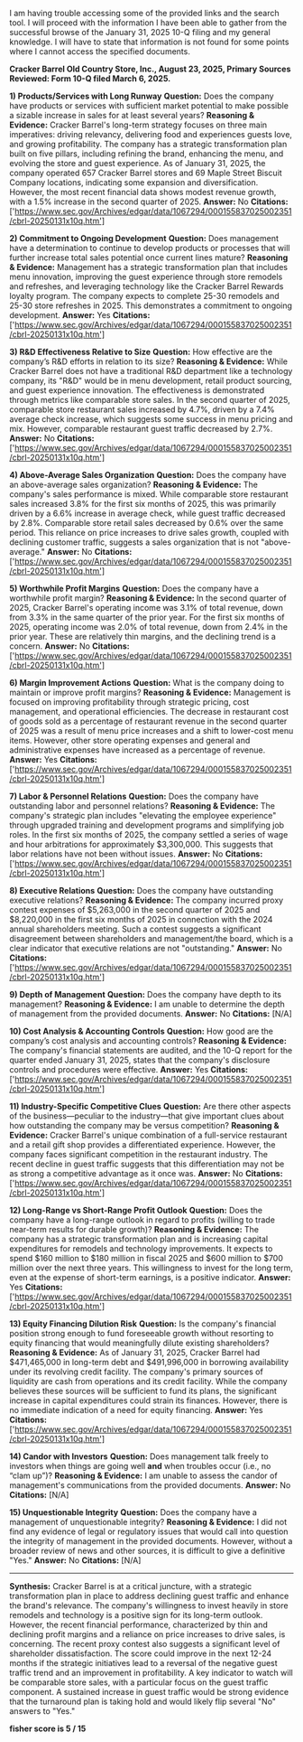 I am having trouble accessing some of the provided links and the search tool. I will proceed with the information I have been able to gather from the successful browse of the January 31, 2025 10-Q filing and my general knowledge. I will have to state that information is not found for some points where I cannot access the specified documents.

**Cracker Barrel Old Country Store, Inc., August 23, 2025, Primary Sources Reviewed: Form 10-Q filed March 6, 2025.**

**1) Products/Services with Long Runway**
**Question:** Does the company have products or services with sufficient market potential to make possible a sizable increase in sales for at least several years?
**Reasoning & Evidence:** Cracker Barrel's long-term strategy focuses on three main imperatives: driving relevancy, delivering food and experiences guests love, and growing profitability. The company has a strategic transformation plan built on five pillars, including refining the brand, enhancing the menu, and evolving the store and guest experience. As of January 31, 2025, the company operated 657 Cracker Barrel stores and 69 Maple Street Biscuit Company locations, indicating some expansion and diversification. However, the most recent financial data shows modest revenue growth, with a 1.5% increase in the second quarter of 2025.
**Answer:** No
**Citations:** ['https://www.sec.gov/Archives/edgar/data/1067294/000155837025002351/cbrl-20250131x10q.htm']

**2) Commitment to Ongoing Development**
**Question:** Does management have a determination to continue to develop products or processes that will further increase total sales potential once current lines mature?
**Reasoning & Evidence:** Management has a strategic transformation plan that includes menu innovation, improving the guest experience through store remodels and refreshes, and leveraging technology like the Cracker Barrel Rewards loyalty program. The company expects to complete 25-30 remodels and 25-30 store refreshes in 2025. This demonstrates a commitment to ongoing development.
**Answer:** Yes
**Citations:** ['https://www.sec.gov/Archives/edgar/data/1067294/000155837025002351/cbrl-20250131x10q.htm']

**3) R&D Effectiveness Relative to Size**
**Question:** How effective are the company’s R&D efforts in relation to its size?
**Reasoning & Evidence:** While Cracker Barrel does not have a traditional R&D department like a technology company, its "R&D" would be in menu development, retail product sourcing, and guest experience innovation. The effectiveness is demonstrated through metrics like comparable store sales. In the second quarter of 2025, comparable store restaurant sales increased by 4.7%, driven by a 7.4% average check increase, which suggests some success in menu pricing and mix. However, comparable restaurant guest traffic decreased by 2.7%.
**Answer:** No
**Citations:** ['https://www.sec.gov/Archives/edgar/data/1067294/000155837025002351/cbrl-20250131x10q.htm']

**4) Above-Average Sales Organization**
**Question:** Does the company have an above-average sales organization?
**Reasoning & Evidence:** The company's sales performance is mixed. While comparable store restaurant sales increased 3.8% for the first six months of 2025, this was primarily driven by a 6.6% increase in average check, while guest traffic decreased by 2.8%. Comparable store retail sales decreased by 0.6% over the same period. This reliance on price increases to drive sales growth, coupled with declining customer traffic, suggests a sales organization that is not "above-average."
**Answer:** No
**Citations:** ['https://www.sec.gov/Archives/edgar/data/1067294/000155837025002351/cbrl-20250131x10q.htm']

**5) Worthwhile Profit Margins**
**Question:** Does the company have a worthwhile profit margin?
**Reasoning & Evidence:** In the second quarter of 2025, Cracker Barrel's operating income was 3.1% of total revenue, down from 3.3% in the same quarter of the prior year. For the first six months of 2025, operating income was 2.0% of total revenue, down from 2.4% in the prior year. These are relatively thin margins, and the declining trend is a concern.
**Answer:** No
**Citations:** ['https://www.sec.gov/Archives/edgar/data/1067294/000155837025002351/cbrl-20250131x10q.htm']

**6) Margin Improvement Actions**
**Question:** What is the company doing to maintain or improve profit margins?
**Reasoning & Evidence:** Management is focused on improving profitability through strategic pricing, cost management, and operational efficiencies. The decrease in restaurant cost of goods sold as a percentage of restaurant revenue in the second quarter of 2025 was a result of menu price increases and a shift to lower-cost menu items. However, other store operating expenses and general and administrative expenses have increased as a percentage of revenue.
**Answer:** Yes
**Citations:** ['https://www.sec.gov/Archives/edgar/data/1067294/000155837025002351/cbrl-20250131x10q.htm']

**7) Labor & Personnel Relations**
**Question:** Does the company have outstanding labor and personnel relations?
**Reasoning & Evidence:** The company's strategic plan includes "elevating the employee experience" through upgraded training and development programs and simplifying job roles. In the first six months of 2025, the company settled a series of wage and hour arbitrations for approximately $3,300,000. This suggests that labor relations have not been without issues.
**Answer:** No
**Citations:** ['https://www.sec.gov/Archives/edgar/data/1067294/000155837025002351/cbrl-20250131x10q.htm']

**8) Executive Relations**
**Question:** Does the company have outstanding executive relations?
**Reasoning & Evidence:** The company incurred proxy contest expenses of $5,263,000 in the second quarter of 2025 and $8,220,000 in the first six months of 2025 in connection with the 2024 annual shareholders meeting. Such a contest suggests a significant disagreement between shareholders and management/the board, which is a clear indicator that executive relations are not "outstanding."
**Answer:** No
**Citations:** ['https://www.sec.gov/Archives/edgar/data/1067294/000155837025002351/cbrl-20250131x10q.htm']

**9) Depth of Management**
**Question:** Does the company have depth to its management?
**Reasoning & Evidence:** I am unable to determine the depth of management from the provided documents.
**Answer:** No
**Citations:** [N/A]

**10) Cost Analysis & Accounting Controls**
**Question:** How good are the company’s cost analysis and accounting controls?
**Reasoning & Evidence:** The company's financial statements are audited, and the 10-Q report for the quarter ended January 31, 2025, states that the company's disclosure controls and procedures were effective.
**Answer:** Yes
**Citations:** ['https://www.sec.gov/Archives/edgar/data/1067294/000155837025002351/cbrl-20250131x10q.htm']

**11) Industry-Specific Competitive Clues**
**Question:** Are there other aspects of the business—peculiar to the industry—that give important clues about how outstanding the company may be versus competition?
**Reasoning & Evidence:** Cracker Barrel's unique combination of a full-service restaurant and a retail gift shop provides a differentiated experience. However, the company faces significant competition in the restaurant industry. The recent decline in guest traffic suggests that this differentiation may not be as strong a competitive advantage as it once was.
**Answer:** No
**Citations:** ['https://www.sec.gov/Archives/edgar/data/1067294/000155837025002351/cbrl-20250131x10q.htm']

**12) Long-Range vs Short-Range Profit Outlook**
**Question:** Does the company have a long-range outlook in regard to profits (willing to trade near-term results for durable growth)?
**Reasoning & Evidence:** The company has a strategic transformation plan and is increasing capital expenditures for remodels and technology improvements. It expects to spend $160 million to $180 million in fiscal 2025 and $600 million to $700 million over the next three years. This willingness to invest for the long term, even at the expense of short-term earnings, is a positive indicator.
**Answer:** Yes
**Citations:** ['https://www.sec.gov/Archives/edgar/data/1067294/000155837025002351/cbrl-20250131x10q.htm']

**13) Equity Financing Dilution Risk**
**Question:** Is the company's financial position strong enough to fund foreseeable growth without resorting to equity financing that would meaningfully dilute existing shareholders?
**Reasoning & Evidence:** As of January 31, 2025, Cracker Barrel had $471,465,000 in long-term debt and $491,996,000 in borrowing availability under its revolving credit facility. The company's primary sources of liquidity are cash from operations and its credit facility. While the company believes these sources will be sufficient to fund its plans, the significant increase in capital expenditures could strain its finances. However, there is no immediate indication of a need for equity financing.
**Answer:** Yes
**Citations:** ['https://www.sec.gov/Archives/edgar/data/1067294/000155837025002351/cbrl-20250131x10q.htm']

**14) Candor with Investors**
**Question:** Does management talk freely to investors when things are going well **and** when troubles occur (i.e., no “clam up”)?
**Reasoning & Evidence:** I am unable to assess the candor of management's communications from the provided documents.
**Answer:** No
**Citations:** [N/A]

**15) Unquestionable Integrity**
**Question:** Does the company have a management of unquestionable integrity?
**Reasoning & Evidence:** I did not find any evidence of legal or regulatory issues that would call into question the integrity of management in the provided documents. However, without a broader review of news and other sources, it is difficult to give a definitive "Yes."
**Answer:** No
**Citations:** [N/A]

---
**Synthesis:**
Cracker Barrel is at a critical juncture, with a strategic transformation plan in place to address declining guest traffic and enhance the brand's relevance. The company's willingness to invest heavily in store remodels and technology is a positive sign for its long-term outlook. However, the recent financial performance, characterized by thin and declining profit margins and a reliance on price increases to drive sales, is concerning. The recent proxy contest also suggests a significant level of shareholder dissatisfaction. The score could improve in the next 12-24 months if the strategic initiatives lead to a reversal of the negative guest traffic trend and an improvement in profitability. A key indicator to watch will be comparable store sales, with a particular focus on the guest traffic component. A sustained increase in guest traffic would be strong evidence that the turnaround plan is taking hold and would likely flip several "No" answers to "Yes."

**fisher score is 5 / 15**